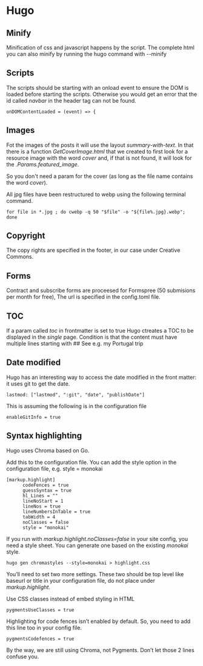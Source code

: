 # Hugo

## Minify
Minification of css and javascript happens by the script. The complete html you can also minify by running the hugo command with --minify 

## Scripts
The scripts should be starting with an onload event to ensure the DOM is loaded before starting the scripts. Otherwise you would get an error that the id called *navbar* in the header tag can not be found.

```
onDOMContentLoaded = (event) => {
```


## Images
Fot the images of the posts it will use the layout *summary-with-text*. In that there is a function *GetCoverImage.html* that we created to first look for a resource image with the word *cover* and, if that is not found, it will look for the *.Params.featured_image*.

So you don't need a param for the cover (as long as the file name contains the word *cover*). 

All jpg files have been restructured to webp using the following terminal command.

```
for file in *.jpg ; do cwebp -q 50 "$file" -o "${file%.jpg}.webp"; done
```

## Copyright
The copy rights are specified in the footer, in our case under Creative Commons.


## Forms
Contract and subscribe forms are proceesed for Formspree (50 submisions per month for free), The url is specified in the config.toml file.


## TOC
If a param called *toc* in frontmatter is set to true Hugo ctreates a TOC to be displayed in the *single* page. Condition is that the content must have multiple lines starting with ##  See e.g. my Portugal trip


## Date modified
Hugo has an interesting way to access the date modified in the front matter: it uses git to get the date.

```
lastmod: ["lastmod", ":git", "date", "publishDate"]
```

This is assuming the following is in the configuration file
```
enableGitInfo = true
```

## Syntax highlighting
Hugo uses Chroma based on Go.

Add this to the configuration file. You can add the style option in the configuration file, e.g. style = monokai 

```
[markup.highlight]
      codeFences = true
      guessSyntax = true
      hl_Lines = ""
      lineNoStart = 1
      lineNos = true
      lineNumbersInTable = true
      tabWidth = 4
      noClasses = false
      style = "monokai"
```

If you run with *markup.highlight.noClasses=false* in your site config, you need a style sheet. You can generate one based on the existing *monokai* style.

```
hugo gen chromastyles --style=monokai > highlight.css
```

You’ll need to set two more settings. These two should be top level like baseurl or title in your configuration file, do not place under *markup.highlight*.

Use CSS classes instead of embed styling in HTML
```
pygmentsUseClasses = true

```

Highlighting for code fences isn’t enabled by default. So, you need to add this line too in your config file.

```
pygmentsCodefences = true
```

By the way, we are still using Chroma, not Pygments. Don’t let those 2 lines confuse you. 